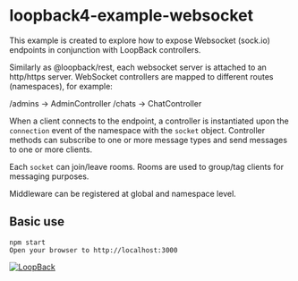 # loopback4-example-websocket

This example is created to explore how to expose Websocket (sock.io) endpoints
in conjunction with LoopBack controllers.

Similarly as @loopback/rest, each websocket server is attached to an http/https
server. WebSocket controllers are mapped to different routes (namespaces), for
example:

/admins -> AdminController
/chats -> ChatController

When a client connects to the endpoint, a controller is instantiated upon the
`connection` event of the namespace with the `socket` object. Controller methods
can subscribe to one or more message types and send messages to one or more clients.

Each `socket` can join/leave rooms. Rooms are used to group/tag clients for messaging purposes.

Middleware can be registered at global and namespace level.

## Basic use

```
npm start
Open your browser to http://localhost:3000
```

[![LoopBack](<https://github.com/strongloop/loopback-next/raw/master/docs/site/imgs/branding/Powered-by-LoopBack-Badge-(blue)-@2x.png>)](http://loopback.io/)
